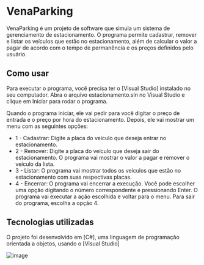 # VenaParking

VenaParking é um projeto de software que simula um sistema de gerenciamento de estacionamento. O programa permite cadastrar, remover e listar os veículos que estão no estacionamento, além de calcular o valor a pagar de acordo com o tempo de permanência e os preços definidos pelo usuário.

## Como usar
Para executar o programa, você precisa ter o [Visual Studio] instalado no seu computador. Abra o arquivo estacionamento.sln no Visual Studio e clique em Iniciar para rodar o programa.

Quando o programa iniciar, ele vai pedir para você digitar o preço de entrada e o preço por hora do estacionamento. Depois, ele vai mostrar um menu com as seguintes opções:

- 1 - Cadastrar: Digite a placa do veículo que deseja entrar no estacionamento.
- 2 - Remover: Digite a placa do veículo que deseja sair do estacionamento. O programa vai mostrar o valor a pagar e remover o veículo da lista.
- 3 - Listar: O programa vai mostrar todos os veículos que estão no estacionamento com suas respectivas placas.
- 4 - Encerrar: O programa vai encerrar a execução.
Você pode escolher uma opção digitando o número correspondente e pressionando Enter. O programa vai executar a ação escolhida e voltar para o menu. Para sair do programa, escolha a opção 4.

## Tecnologias utilizadas
O projeto foi desenvolvido em [C#], uma linguagem de programação orientada a objetos, usando o [Visual Studio]

![image](https://github.com/jhonatavena/estacionamento_dotnet/assets/87149945/d112e3af-1bba-462f-9e0d-18adec83b0d9)
